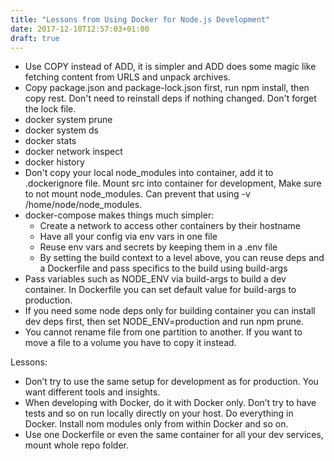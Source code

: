 ```yaml
---
title: "Lessons from Using Docker for Node.js Development"
date: 2017-12-10T12:57:03+01:00
draft: true
---
```


- Use COPY instead of ADD, it is simpler and ADD does some magic like fetching content from URLS and unpack archives.
- Copy package.json and package-lock.json first, run npm install, then copy rest. Don't need to reinstall deps if nothing changed.
  Don't forget the lock file.
- docker system prune
- docker system ds
- docker stats
- docker network inspect
- docker history
- Don't copy your local node_modules into container, add it to .dockerignore file.
  Mount src into container for development, Make sure to not mount node_modules.
  Can prevent that using -v /home/node/node_modules.
- docker-compose makes things much simpler:
  - Create a network to access other containers by their hostname
  - Have all your config via env vars in one file
  - Reuse env vars and secrets by keeping them in a .env file
  - By setting the build context to a level above, you can reuse deps and a Dockerfile and pass specifics to the build using build-args
- Pass variables such as NODE_ENV via build-args to build a dev container.
  In Dockerfile you can set default value for build-args to production.
- If you need some node deps only for building container you can install dev deps first,
  then set NODE_ENV=production and run npm prune.
- You cannot rename file from one partition to another.
  If you want to move a file to a volume you have to copy it instead.

Lessons:
- Don’t try to use the same setup for development as for production. You want different tools and insights.
- When developing with Docker, do it with Docker only. Don’t try to have tests and so on run locally directly on your host. Do everything in Docker. Install nom modules only from within Docker and so on.
- Use one Dockerfile or even the same container for all your dev services, mount whole repo folder.
